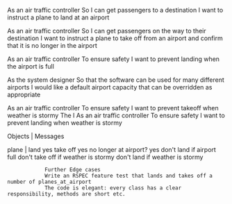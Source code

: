 As an air traffic controller
So I can get passengers to a destination
I want to instruct a plane to land at an airport

As an air traffic controller
So I can get passengers on the way to their destination
I want to instruct a plane to take off from an airport and confirm that it is no longer in the airport

As an air traffic controller
To ensure safety
I want to prevent landing when the airport is full

As the system designer
So that the software can be used for many different airports
I would like a default airport capacity that can be overridden as appropriate

As an air traffic controller
To ensure safety
I want to prevent takeoff when weather is stormy
The I
As an air traffic controller
To ensure safety
I want to prevent landing when weather is stormy

Objects       |    Messages

plane         | land yes
                take off yes
                no longer at airport? yes
                don't land if airport full
                don't take off if weather is stormy
                don't land if weather is stormy

                Further Edge cases
                Write an RSPEC feature test that lands and takes off a number of planes_at_airport
                The code is elegant: every class has a clear responsibility, methods are short etc.
